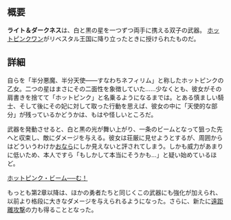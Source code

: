 <!-- title: ライト＆ダークネス -->

<!-- quote: ち、違う！おならじゃないから！ -->

<!-- chapters: -1 -->

<!-- images: (HPOが初めてライト＆ダークネスを手にする場面), (インベントリに表示されたライト＆ダークネス), (ライト＆ダークネスの能力発動シーン) -->

<!-- model: true -->

## 概要

**ライト＆ダークネス**は、白と黒の星を一つずつ両手に携える双子の武器。
[ホットピンクワン](#entry:irys-entry)がリベスタル王国に降り立ったときに授けられたものだ。

## 詳細

自らを「半分悪魔、半分天使――すなわちネフィリム」と称したホットピンクの乙女。二つの星はまさにその二面性を象徴していた……少なくとも、彼女がその肩書きを捨てて「ホットピンク」と名乗るようになるまでは。とある慎ましい騎士、そして後にその妃に対して取った行動を思えば、彼女の中に「天使的な部分」が残っているかどうかは、もはや怪しいところだ。

武器を発動させると、白と黒の光が舞い上がり、一条のビームとなって狙った先へと収束し、敵にダメージを与える。彼女は荘厳に見せようとするが、周囲からはどういうわけか[おなら](https://www.youtube.com/live/f8W426vzTb8?si=foqRHkhJucvdRk3z&t=4046)にしか見えないと評されてしまう。しかも威力があまりに低いため、本人ですら「もしかして本当にそうかも…」と疑い始めているほど。

[ホットピンク・ビーム──む！](#embed:https://www.youtube.com/live/Rk7nZ91vme4?si=gB2Tvf3h41hZE0K1&t=4782)

もっとも第2章以降は、ほかの勇者たちと同じくこの武器にも強化が加えられ、以前より格段に大きなダメージを与えられるようになった。さらに、新たに[遠距離攻撃](#entry:revelations-entry)の力も得ることとなった。
